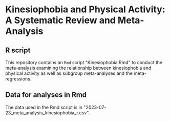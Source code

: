 # Kinesiophobia and Physical Activity: A Systematic Review and Meta-Analysis

## R script
This repository contains an `Rmd` script "Kinesiophobia.Rmd" to conduct the meta-analysis examining the relationship between kinesiophobia and physical activity as well as subgroup meta-analyses and the meta-regressions. 

## Data for analyses in Rmd
The data used in the Rmd script is in "2023-07-23_meta_analysis_kinesiophobia_r.csv".
